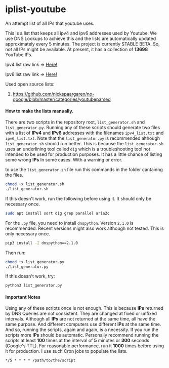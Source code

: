 # iplist-youtube
An attempt list of all IPs that youtube uses.

This is a list that keeps all ipv4 and ipv6 addresses used by Youtube.
We use DNS Lookups to achieve this and the lists are automatically updated approximately every 5 minutes.
The project is currently STABLE BETA.
So, not all IPs might be available.
At present, it has a collection of
**13698**
YouTube IPs.

Ipv4 list raw link => [Here!](https://raw.githubusercontent.com/touhidurrr/iplist-youtube/main/ipv4_list.txt)

Ipv6 list raw link => [Here!](https://raw.githubusercontent.com/touhidurrr/iplist-youtube/main/ipv6_list.txt)

Used open source lists:
  1. https://github.com/nickspaargaren/no-google/blob/master/categories/youtubeparsed

#### How to make the lists manually.
There are two scripts in the repository root, `list_generator.sh` and `list_generator.py`.
Running any of these scripts should generate two files with a list of **IPv4** and **IPv6** addresses with the filenames `ipv4_list.txt` and `ipv6_list.txt`.
Note that the `list_generator.py` is recommended although `list_generator.sh` should run better.
This is because the `list_generator.sh` uses an underlining tool called `dig` which is a troubleshooting tool not intended to be used for production purposes.
It has a little chance of listing some wrong **IPs** In some cases.
With a warning or error.

to use the `list_generator.sh` file run this commands in the folder cantainng the files.
```bash
chmod +x list_generator.sh
./list_generator.sh
```
If this doesn't work, run the following before using it.
It should only be necessary once.
```bash
sudo apt install sort dig grep parallel aria2c
```
For the `.py` file, you need to install `dnspython`.
Version `2.1.0` is recommended.
Recent versions might also work although not tested.
This is only necessary once.
```bash
pip3 install -I dnspython==2.1.0
```
Then run:
```bash
chmod +x list_generator.py
./list_generator.py
```
If this doesn't work, try:
```bash
python3 list_generator.py
```
#### Important Notes
Using any of these scripts once is not enough.
This is because **IPs** returned by DNS Queries are not consistent.
They are changed at fixed or unfixed intervals.
Although all **IPs** are not returned at the same time, all have the same purpose.
And different computers use different **IPs** at the same time.
And so, running the scripts, again and again, is a necessity.
If you run the scripts more **IPs** should be automatic.
Personally recommend running the scripts at least **100** times at the interval of **5** minutes or **300** seconds (Google's TTL).
For reasonable performance, run it **1000** times before using it for production.
I use such Cron jobs to populate the lists.
```cron
*/5 * * * * /path/to/the/script
```
